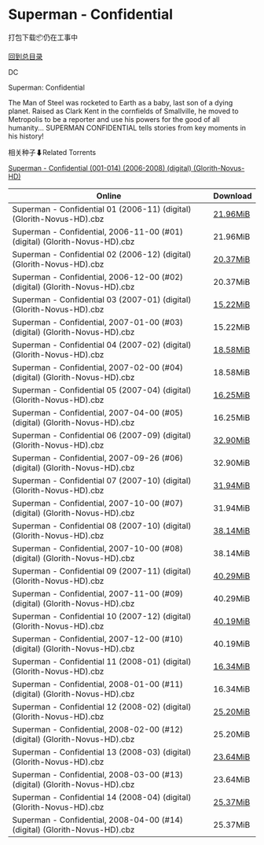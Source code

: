 # Superman - Confidential

打包下载📦仍在工事中

[回到总目录](/Catalogs.md)

DC

Superman: Confidential

The Man of Steel was rocketed to Earth as a baby, last son of a dying planet. Raised as Clark Kent in the cornfields of Smallville, he moved to Metropolis to be a reporter and use his powers for the good of all humanity... SUPERMAN CONFIDENTIAL tells stories from key moments in his history!





相关种子⬇Related Torrents

[Superman - Confidential (001-014) (2006-2008) (digital) (Glorith-Novus-HD)](https://github.com/alicewish/markdown/blob/master/torrent/Superman---Confidential--001-014---2006-2008---digital---Glorith-Novus-HD.md)

Online | Download
--- | ---
Superman - Confidential 01 (2006-11) (digital) (Glorith-Novus-HD).cbz | [21.96MiB](https://pan.baidu.com/s/1gfPGAZp#list/path=%2FNovus%20-%20Week%20of%202016%20Q1%2FNovus%20-%20Week%20of%202016-02-10%2F%E3%82%A8%E3%82%AF%E3%82%AB%E3%82%BD%E3%82%A2%E3%82%B1%E3%82%A4%E3%82%B9%E3%82%BF%E3%82%BD%E3%82%BD%E3%82%AB%E3%82%A2%E3%82%A8%E3%82%AA%E3%82%B3%E3%82%A6%E3%82%B1%E3%82%BD%E3%82%BF%E3%82%B5%E3%82%B7%E3%82%A4%E3%82%AF%E3%82%B9%E3%82%BD%E3%82%A2%E3%82%AA%E3%82%AF%E3%82%A2%E3%82%AB%E3%82%A2&parentPath=%2FNovus%20-%20Week%20of%202016%20Q1)
Superman - Confidential, 2006-11-00 (#01) (digital) (Glorith-Novus-HD).cbz | 21.96MiB
Superman - Confidential 02 (2006-12) (digital) (Glorith-Novus-HD).cbz | [20.37MiB](https://pan.baidu.com/s/1gfPGAZp#list/path=%2FNovus%20-%20Week%20of%202016%20Q1%2FNovus%20-%20Week%20of%202016-02-10%2F%E3%82%AF%E3%82%A6%E3%82%B7%E3%82%AD%E3%82%B7%E3%82%BD%E3%82%B9%E3%82%B5%E3%82%AD%E3%82%B9%E3%82%BD%E3%82%AB%E3%82%B7%E3%82%AB%E3%82%BB%E3%82%A6%E3%82%A6%E3%82%B7%E3%82%BF%E3%82%B7%E3%82%B9%E3%82%AA%E3%82%AB%E3%82%A2%E3%82%BF%E3%82%A8%E3%82%B7%E3%82%A8%E3%82%AF%E3%82%BD%E3%82%A2%E3%82%A8&parentPath=%2FNovus%20-%20Week%20of%202016%20Q1)
Superman - Confidential, 2006-12-00 (#02) (digital) (Glorith-Novus-HD).cbz | 20.37MiB
Superman - Confidential 03 (2007-01) (digital) (Glorith-Novus-HD).cbz | [15.22MiB](https://pan.baidu.com/s/1gfPGAZp#list/path=%2FNovus%20-%20Week%20of%202016%20Q1%2FNovus%20-%20Week%20of%202016-02-10%2F%E3%82%B7%E3%82%A8%E3%82%BF%E3%82%B3%E3%82%B3%E3%82%AD%E3%82%AD%E3%82%B7%E3%82%B1%E3%82%A4%E3%82%A8%E3%82%B1%E3%82%BF%E3%82%AF%E3%82%B9%E3%82%A6%E3%82%A2%E3%82%B7%E3%82%A6%E3%82%A2%E3%82%B7%E3%82%AF%E3%82%BF%E3%82%B5%E3%82%A2%E3%82%B1%E3%82%AF%E3%82%AB%E3%82%BD%E3%82%B5%E3%82%B3%E3%82%BF&parentPath=%2FNovus%20-%20Week%20of%202016%20Q1)
Superman - Confidential, 2007-01-00 (#03) (digital) (Glorith-Novus-HD).cbz | 15.22MiB
Superman - Confidential 04 (2007-02) (digital) (Glorith-Novus-HD).cbz | [18.58MiB](https://pan.baidu.com/s/1gfPGAZp#list/path=%2FNovus%20-%20Week%20of%202016%20Q1%2FNovus%20-%20Week%20of%202016-02-10%2F%E3%82%AD%E3%82%A8%E3%82%B5%E3%82%BB%E3%82%B7%E3%82%BF%E3%82%A6%E3%82%B9%E3%82%B1%E3%82%B1%E3%82%B1%E3%82%B3%E3%82%A2%E3%82%A6%E3%82%B1%E3%82%B1%E3%82%BD%E3%82%A4%E3%82%B3%E3%82%A6%E3%82%B1%E3%82%B9%E3%82%BB%E3%82%A6%E3%82%B5%E3%82%AB%E3%82%B5%E3%82%B9%E3%82%BF%E3%82%AB%E3%82%B5%E3%82%AF&parentPath=%2FNovus%20-%20Week%20of%202016%20Q1)
Superman - Confidential, 2007-02-00 (#04) (digital) (Glorith-Novus-HD).cbz | 18.58MiB
Superman - Confidential 05 (2007-04) (digital) (Glorith-Novus-HD).cbz | [16.25MiB](https://pan.baidu.com/s/1gfPGAZp#list/path=%2FNovus%20-%20Week%20of%202016%20Q1%2FNovus%20-%20Week%20of%202016-02-10%2F%E3%82%AB%E3%82%B5%E3%82%BF%E3%82%AB%E3%82%BB%E3%82%A6%E3%82%AD%E3%82%BD%E3%82%A6%E3%82%A6%E3%82%B1%E3%82%A6%E3%82%BF%E3%82%BD%E3%82%AA%E3%82%AF%E3%82%AB%E3%82%A4%E3%82%BD%E3%82%B7%E3%82%AB%E3%82%A2%E3%82%A8%E3%82%AA%E3%82%A6%E3%82%BD%E3%82%B3%E3%82%BB%E3%82%AD%E3%82%AF%E3%82%A2%E3%82%AA&parentPath=%2FNovus%20-%20Week%20of%202016%20Q1)
Superman - Confidential, 2007-04-00 (#05) (digital) (Glorith-Novus-HD).cbz | 16.25MiB
Superman - Confidential 06 (2007-09) (digital) (Glorith-Novus-HD).cbz | [32.90MiB](https://pan.baidu.com/s/1gfPGAZp#list/path=%2FNovus%20-%20Week%20of%202016%20Q1%2FNovus%20-%20Week%20of%202016-02-10%2F%E3%82%AB%E3%82%AF%E3%82%A2%E3%82%A6%E3%82%B9%E3%82%A6%E3%82%A4%E3%82%A8%E3%82%AF%E3%82%AA%E3%82%AA%E3%82%AD%E3%82%AB%E3%82%BB%E3%82%B5%E3%82%BD%E3%82%BF%E3%82%B7%E3%82%B1%E3%82%BF%E3%82%B5%E3%82%AD%E3%82%A6%E3%82%AD%E3%82%A8%E3%82%AD%E3%82%A2%E3%82%B3%E3%82%BD%E3%82%B9%E3%82%B3%E3%82%AD&parentPath=%2FNovus%20-%20Week%20of%202016%20Q1)
Superman - Confidential, 2007-09-26 (#06) (digital) (Glorith-Novus-HD).cbz | 32.90MiB
Superman - Confidential 07 (2007-10) (digital) (Glorith-Novus-HD).cbz | [31.94MiB](https://pan.baidu.com/s/1gfPGAZp#list/path=%2FNovus%20-%20Week%20of%202016%20Q1%2FNovus%20-%20Week%20of%202016-02-10%2F%E3%82%A2%E3%82%AD%E3%82%BF%E3%82%A4%E3%82%AF%E3%82%B5%E3%82%B1%E3%82%A8%E3%82%AF%E3%82%AD%E3%82%AB%E3%82%BD%E3%82%BB%E3%82%A8%E3%82%A2%E3%82%AD%E3%82%BF%E3%82%A8%E3%82%B5%E3%82%B5%E3%82%A8%E3%82%A4%E3%82%A8%E3%82%BF%E3%82%AF%E3%82%B9%E3%82%B5%E3%82%B5%E3%82%AA%E3%82%BF%E3%82%A8%E3%82%A4&parentPath=%2FNovus%20-%20Week%20of%202016%20Q1)
Superman - Confidential, 2007-10-00 (#07) (digital) (Glorith-Novus-HD).cbz | 31.94MiB
Superman - Confidential 08 (2007-10) (digital) (Glorith-Novus-HD).cbz | [38.14MiB](https://pan.baidu.com/s/1gfPGAZp#list/path=%2FNovus%20-%20Week%20of%202016%20Q1%2FNovus%20-%20Week%20of%202016-02-10%2F%E3%82%AA%E3%82%AF%E3%82%BB%E3%82%AA%E3%82%B1%E3%82%A4%E3%82%AA%E3%82%B9%E3%82%A8%E3%82%BD%E3%82%B7%E3%82%BD%E3%82%BF%E3%82%A2%E3%82%A8%E3%82%AA%E3%82%A4%E3%82%B7%E3%82%A8%E3%82%A8%E3%82%B9%E3%82%BB%E3%82%AB%E3%82%B7%E3%82%AF%E3%82%B9%E3%82%A2%E3%82%B5%E3%82%BD%E3%82%AB%E3%82%AA%E3%82%BD&parentPath=%2FNovus%20-%20Week%20of%202016%20Q1)
Superman - Confidential, 2007-10-00 (#08) (digital) (Glorith-Novus-HD).cbz | 38.14MiB
Superman - Confidential 09 (2007-11) (digital) (Glorith-Novus-HD).cbz | [40.29MiB](https://pan.baidu.com/s/1gfPGAZp#list/path=%2FNovus%20-%20Week%20of%202016%20Q1%2FNovus%20-%20Week%20of%202016-02-10%2F%E3%82%B1%E3%82%B7%E3%82%AA%E3%82%BF%E3%82%A8%E3%82%AD%E3%82%AD%E3%82%A2%E3%82%A2%E3%82%BF%E3%82%B1%E3%82%B5%E3%82%A6%E3%82%B3%E3%82%A4%E3%82%A8%E3%82%AF%E3%82%AF%E3%82%AD%E3%82%AF%E3%82%BF%E3%82%BF%E3%82%AA%E3%82%B5%E3%82%B9%E3%82%BB%E3%82%BD%E3%82%A4%E3%82%BD%E3%82%A2%E3%82%BF%E3%82%B7&parentPath=%2FNovus%20-%20Week%20of%202016%20Q1)
Superman - Confidential, 2007-11-00 (#09) (digital) (Glorith-Novus-HD).cbz | 40.29MiB
Superman - Confidential 10 (2007-12) (digital) (Glorith-Novus-HD).cbz | [40.19MiB](https://pan.baidu.com/s/1gfPGAZp#list/path=%2FNovus%20-%20Week%20of%202016%20Q1%2FNovus%20-%20Week%20of%202016-02-10%2F%E3%82%BF%E3%82%B1%E3%82%A6%E3%82%BF%E3%82%AF%E3%82%B5%E3%82%AF%E3%82%AA%E3%82%B3%E3%82%B3%E3%82%A8%E3%82%BF%E3%82%B1%E3%82%BD%E3%82%AD%E3%82%A8%E3%82%B9%E3%82%B9%E3%82%A2%E3%82%B5%E3%82%AD%E3%82%B3%E3%82%A2%E3%82%B1%E3%82%AF%E3%82%B1%E3%82%AB%E3%82%BB%E3%82%BD%E3%82%AF%E3%82%BD%E3%82%B1&parentPath=%2FNovus%20-%20Week%20of%202016%20Q1)
Superman - Confidential, 2007-12-00 (#10) (digital) (Glorith-Novus-HD).cbz | 40.19MiB
Superman - Confidential 11 (2008-01) (digital) (Glorith-Novus-HD).cbz | [16.34MiB](https://pan.baidu.com/s/1gfPGAZp#list/path=%2FNovus%20-%20Week%20of%202016%20Q1%2FNovus%20-%20Week%20of%202016-02-10%2F%E3%82%AB%E3%82%AB%E3%82%BD%E3%82%BD%E3%82%B7%E3%82%BF%E3%82%A8%E3%82%BD%E3%82%BB%E3%82%B7%E3%82%B7%E3%82%AA%E3%82%BD%E3%82%B9%E3%82%A6%E3%82%A2%E3%82%A8%E3%82%AD%E3%82%A6%E3%82%AD%E3%82%A8%E3%82%AB%E3%82%BB%E3%82%AF%E3%82%A2%E3%82%AA%E3%82%BF%E3%82%A2%E3%82%AF%E3%82%BF%E3%82%B1%E3%82%B7&parentPath=%2FNovus%20-%20Week%20of%202016%20Q1)
Superman - Confidential, 2008-01-00 (#11) (digital) (Glorith-Novus-HD).cbz | 16.34MiB
Superman - Confidential 12 (2008-02) (digital) (Glorith-Novus-HD).cbz | [25.20MiB](https://pan.baidu.com/s/1gfPGAZp#list/path=%2FNovus%20-%20Week%20of%202016%20Q1%2FNovus%20-%20Week%20of%202016-02-10%2F%E3%82%B9%E3%82%AD%E3%82%AD%E3%82%BB%E3%82%A6%E3%82%B9%E3%82%A2%E3%82%BB%E3%82%B3%E3%82%B1%E3%82%AF%E3%82%AD%E3%82%BB%E3%82%B1%E3%82%B5%E3%82%AF%E3%82%BF%E3%82%AB%E3%82%BD%E3%82%AD%E3%82%B9%E3%82%AB%E3%82%B5%E3%82%A6%E3%82%A4%E3%82%B1%E3%82%B5%E3%82%BB%E3%82%AF%E3%82%BD%E3%82%A8%E3%82%A6&parentPath=%2FNovus%20-%20Week%20of%202016%20Q1)
Superman - Confidential, 2008-02-00 (#12) (digital) (Glorith-Novus-HD).cbz | 25.20MiB
Superman - Confidential 13 (2008-03) (digital) (Glorith-Novus-HD).cbz | [23.64MiB](https://pan.baidu.com/s/1gfPGAZp#list/path=%2FNovus%20-%20Week%20of%202016%20Q1%2FNovus%20-%20Week%20of%202016-02-10%2F%E3%82%B1%E3%82%A4%E3%82%BD%E3%82%B7%E3%82%B7%E3%82%BF%E3%82%A4%E3%82%B7%E3%82%A2%E3%82%A2%E3%82%A8%E3%82%B3%E3%82%A4%E3%82%AD%E3%82%A8%E3%82%B1%E3%82%AA%E3%82%A6%E3%82%B1%E3%82%B1%E3%82%BB%E3%82%BF%E3%82%B5%E3%82%BF%E3%82%AD%E3%82%BB%E3%82%BD%E3%82%B1%E3%82%AD%E3%82%B3%E3%82%B9%E3%82%AA&parentPath=%2FNovus%20-%20Week%20of%202016%20Q1)
Superman - Confidential, 2008-03-00 (#13) (digital) (Glorith-Novus-HD).cbz | 23.64MiB
Superman - Confidential 14 (2008-04) (digital) (Glorith-Novus-HD).cbz | [25.37MiB](https://pan.baidu.com/s/1gfPGAZp#list/path=%2FNovus%20-%20Week%20of%202016%20Q1%2FNovus%20-%20Week%20of%202016-02-10%2F%E3%82%A4%E3%82%BB%E3%82%A6%E3%82%A6%E3%82%AA%E3%82%A4%E3%82%B7%E3%82%B7%E3%82%AA%E3%82%BB%E3%82%BB%E3%82%AF%E3%82%BF%E3%82%A8%E3%82%AB%E3%82%A6%E3%82%BB%E3%82%AF%E3%82%AA%E3%82%A6%E3%82%B3%E3%82%B5%E3%82%B7%E3%82%AB%E3%82%B7%E3%82%AA%E3%82%B7%E3%82%A2%E3%82%B9%E3%82%A6%E3%82%B1%E3%82%B1&parentPath=%2FNovus%20-%20Week%20of%202016%20Q1)
Superman - Confidential, 2008-04-00 (#14) (digital) (Glorith-Novus-HD).cbz | 25.37MiB